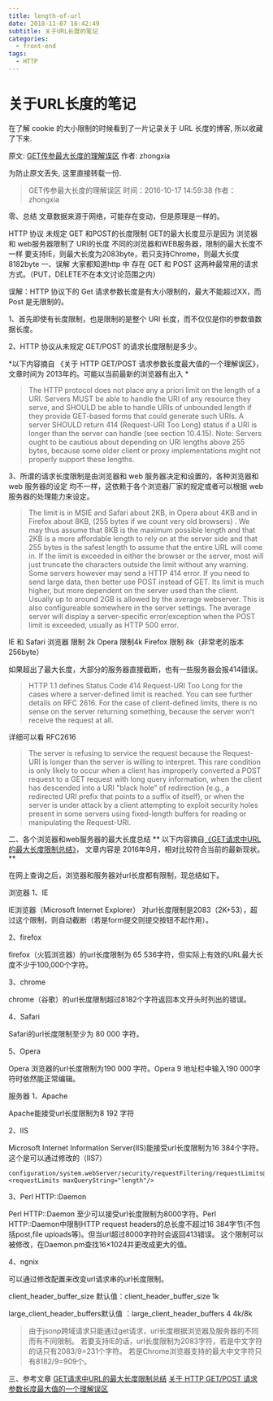 ```yaml
---
title: length-of-url
date: 2018-11-07 16:42:49
subtitle: 关于URL长度的笔记
categories:
  - front-end
tags:
  - HTTP
---
```


# 关于URL长度的笔记

在了解 cookie 的大小限制的时候看到了一片记录关于 URL 长度的博客, 所以收藏了下来.
<!-- more -->

原文: [GET传参最大长度的理解误区](https://github.com/zhongxia245/blog/issues/35)
作者: zhongxia

为防止原文丢失, 这里直接转载一份.

> GET传参最大长度的理解误区
时间：2016-10-17 14:59:38
作者：zhongxia

零、总结
文章数据来源于网络，可能存在变动，但是原理是一样的。

HTTP 协议 未规定 GET 和POST的长度限制
GET的最大长度显示是因为 浏览器和 web服务器限制了 URI的长度
不同的浏览器和WEB服务器，限制的最大长度不一样
要支持IE，则最大长度为2083byte，若只支持Chrome，则最大长度 8182byte
一、误解
大家都知道http 中 存在 GET 和 POST 这两种最常用的请求方式。（PUT，DELETE不在本文讨论范围之内）

误解：HTTP 协议下的 Get 请求参数长度是有大小限制的，最大不能超过XX，而 Post 是无限制的。

1、首先即使有长度限制，也是限制的是整个 URI 长度，而不仅仅是你的参数值数据长度。

2、HTTP 协议从未规定 GET/POST 的请求长度限制是多少。

*以下内容摘自 《关于 HTTP GET/POST 请求参数长度最大值的一个理解误区》， 文章时间为 2013年的。可能以当前最新的浏览器有出入 *

>The HTTP protocol does not place any a priori limit on the length of a URI. Servers MUST be able to handle the URI of any resource they serve, and SHOULD be able to handle URIs of unbounded length if they provide GET-based forms that could generate such URIs. A server SHOULD return 414 (Request-URI Too Long) status if a URI is longer than the server can handle (see section 10.4.15).
Note: Servers ought to be cautious about depending on URI lengths above 255 bytes, because some older client or proxy implementations might not properly support these lengths.

3、所谓的请求长度限制是由浏览器和 web 服务器决定和设置的，各种浏览器和 web 服务器的设定
均不一样，这依赖于各个浏览器厂家的规定或者可以根据 web 服务器的处理能力来设定。

>The limit is in MSIE and Safari about 2KB, in Opera about 4KB and in Firefox about 8KB, (255 bytes if we count very old browsers) . We may thus assume that 8KB is the maximum possible length and that 2KB is a more affordable length to rely on at the server side and that 255 bytes is the safest length to assume that the entire URL will come in.
If the limit is exceeded in either the browser or the server, most will just truncate the characters outside the limit without any warning. Some servers however may send a HTTP 414 error. If you need to send large data, then better use POST instead of GET. Its limit is much higher, but more dependent on the server used than the client. Usually up to around 2GB is allowed by the average webserver. This is also configureable somewhere in the server settings. The average server will display a server-specific error/exception when the POST limit is exceeded, usually as HTTP 500 error.

IE 和 Safari 浏览器 限制 2k
Opera 限制4k
Firefox 限制 8k（非常老的版本 256byte）

如果超出了最大长度，大部分的服务器直接截断，也有一些服务器会报414错误。

>HTTP 1.1 defines Status Code 414 Request-URI Too Long for the cases where a server-defined limit is reached. You can see further details on RFC 2616. For the case of client-defined limits, there is no sense on the server returning something, because the server won't receive the request at all.

详细可以看 RFC2616
>The server is refusing to service the request because the Request-URI is longer than the server is willing to interpret. This rare condition is only likely to occur when a client has improperly converted a POST request to a GET request with long query information, when the client has descended into a URI "black hole" of redirection (e.g., a redirected URI prefix that points to a suffix of itself), or when the server is under attack by a client attempting to exploit security holes present in some servers using fixed-length buffers for reading or manipulating the Request-URI.

二、各个浏览器和web服务器的最大长度总结
** 以下内容摘自[《GET请求中URL的最大长度限制总结》](http://www.cnblogs.com/cuihongyu3503319/p/5892257.html)， 文章内容是 2016年9月，相对比较符合当前的最新现状。 **

在网上查询之后，浏览器和服务器对url长度都有限制，现总结如下。

浏览器
1、IE

IE浏览器（Microsoft Internet Explorer） 对url长度限制是2083（2K+53），超过这个限制，则自动截断（若是form提交则提交按钮不起作用）。

2、firefox

firefox（火狐浏览器）的url长度限制为 65 536字符，但实际上有效的URL最大长度不少于100,000个字符。

3、chrome

chrome（谷歌）的url长度限制超过8182个字符返回本文开头时列出的错误。

4、Safari

Safari的url长度限制至少为 80 000 字符。

5、Opera

Opera 浏览器的url长度限制为190 000 字符。Opera 9 地址栏中输入190 000字符时依然能正常编辑。

服务器
1、Apache

Apache能接受url长度限制为8 192 字符

2、IIS

Microsoft Internet Information Server(IIS)能接受url长度限制为16 384个字符。
这个是可以通过修改的（IIS7）

```text
configuration/system.webServer/security/requestFiltering/requestLimits@maxQueryStringsetting.<requestLimits maxQueryString="length"/>
```

3、Perl HTTP::Daemon

Perl HTTP::Daemon 至少可以接受url长度限制为8000字符。Perl HTTP::Daemon中限制HTTP request headers的总长度不超过16 384字节(不包括post,file uploads等)。但当url超过8000字符时会返回413错误。
这个限制可以被修改，在Daemon.pm查找16×1024并更改成更大的值。

4、ngnix

可以通过修改配置来改变url请求串的url长度限制。

client_header_buffer_size 默认值：client_header_buffer_size 1k

large_client_header_buffers默认值 ：large_client_header_buffers 4 4k/8k

>由于jsonp跨域请求只能通过get请求，url长度根据浏览器及服务器的不同而有不同限制。
若要支持IE的话，url长度限制为2083字符，若是中文字符的话只有2083/9=231个字符。
若是Chrome浏览器支持的最大中文字符只有8182/9=909个。

三、参考文章
[GET请求中URL的最大长度限制总结](http://www.cnblogs.com/cuihongyu3503319/p/5892257.html)
[关于 HTTP GET/POST 请求参数长度最大值的一个理解误区](https://my.oschina.net/leejun2005/blog/136820)
